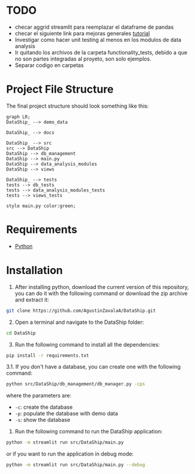 # TODO
- checar aggrid streamlit para reemplazar el dataframe de pandas
- checar el siguiente link para mejoras generales [tutorial](https://medium.com/@avra42/streamlit-python-cool-tricks-to-make-your-web-application-look-better-8abfc3763a5b)
- Investigar como hacer unit testing al menos en los modulos de data analysis
- Ir quitando los archivos de la carpeta functionality_tests, debido a que no son partes integradas al proyeto, son solo ejemplos.
- Separar codigo en carpetas
  
# Project File Structure
The final project structure should look something like this:
```mermaid
graph LR;
DataShip_ --> demo_data

DataShip_ --> docs

DataShip_ --> src
src --> DataShip
DataShip --> db_management
DataShip --> main.py
DataShip --> data_analysis_modules
DataShip --> views

DataShip_ --> tests
tests --> db_tests
tests --> data_analysis_modules_tests
tests --> views_tests

style main.py color:green;
```

# Requirements
- [Python](https://www.python.org/ "Python latest version")

# Installation
1. After installing python, download the current version of this repository, you can do it with the following command or download the zip archive and extract it:
``` bash
git clone https://github.com/AgustinZavalaA/DataShip.git
```
2. Open a terminal and navigate to the DataShip folder:
``` bash
cd DataShip
```
3. Run the following command to install all the dependencies:
``` bash
pip install -r requirements.txt
```
3.1. If you don't have a database, you can create one with the following command:
``` bash
python src/DataShip/db_management/db_manager.py -cps
```
where the parameters are:
- `-c`: create the database
- `-p`: populate the database with demo data
- `-s`: show the database
   
1. Run the following command to run the DataShip application:
``` bash
python -m streamlit run src/DataShip/main.py
```
or if you want to run the application in debug mode:
``` bash
python -m streamlit run src/DataShip/main.py --debug
```